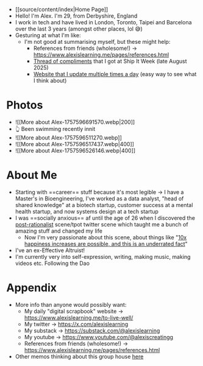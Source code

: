 - [[source/content/index|Home Page]]
- Hello! I'm Alex. I'm 29, from Derbyshire, England 
- I work in tech and have lived in London, Toronto, Taipei and Barcelona over the last 3 years (amongst other places, lol 😅)
- Gesturing at what I'm like:
	- I'm not good at summarising myself, but these might help:
		- References from friends (wholesome!) → https://www.alexislearning.me/pages/references.html
		- [Thread of compliments](https://x.com/alexislearning/status/1965119915687584008) that I got at Ship It Week (late August 2025)
		- [Website that I update multiple times a day](https://www.alexislearning.me/to-live-well/%F0%9F%AA%B5-Log-per-day) (easy way to see what I think about)
# Photos
- ![[More about Alex-1757596691570.webp|200]]
- 👆 Been swimming recently innit
- ![[More about Alex-1757596511270.webp]]
- ![[More about Alex-1757596517437.webp|400]]
- ![[More about Alex-1757596526146.webp|400]]
# About Me
- Starting with ==career== stuff because it's most legible → I have a Master's in Bioengineering, I've worked as a data analyst, "head of shared knowledge" at a biotech startup, customer success at a mental health startup, and now systems design at a tech startup
- I was ==socially anxious== af until the age of 26 when I discovered the [post-rationalist](https://www.alexislearning.me/to-live-well/1.-Improve-Lived-Experience/Phenomenology/Notes/Tpot,-post-rationalism) scene/tpot twitter scene which taught me a bunch of amazing stuff and changed my life
	- Now I'm very passionate about this scene, about things like "[10x happiness increases are possible, and this is an underrated fact](https://sashachapin.substack.com/p/10x-happiness-increases-are-possible)"
- I've an ex-Effective Altruist!
- I'm currently very into self-expression, writing, making music, making videos etc. Following the Dao
# Appendix 
- More info than anyone would possibly want:
	- My daily "digital scrapbook" website → https://www.alexislearning.me/to-live-well/
	- My twitter → https://x.com/alexislearning
	- My substack → https://substack.com/@alexislearning
	- My youtube → https://www.youtube.com/@alexiscreatingg
	- References from friends (wholesome!) → https://www.alexislearning.me/pages/references.html
- Other memos thinking about this group house [here](https://www.alexislearning.me/to-live-well/4.-Connect-with-people/Notes/Alex-and-Simmo-group-house,-parent-page)
